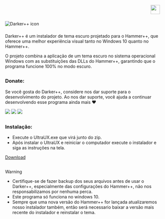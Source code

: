 <!DOCTYPE html>
<div align="right">

<a href="https://github.com/Source-BR/Darkerplusplus/blob/main/README.md" target="_blank"><img src="https://github.com/Source-BR/Darkerplusplus/blob/main/Readmes/Imagens/flag_eua.png" height="30" width="30" target="_blank"></a>

</div>

###

<img align="center" src="https://github.com/Source-BR/Darkerplusplus/blob/main/Readmes/Imagens/title.png" alt="Darker++ icon" />

###

Darker++ é um instalador de tema escuro projetado para o Hammer++, que oferece uma melhor experiência visual tanto no Windows 10 quanto no Hammer++.

O projeto combina a aplicação de um tema escuro no sistema operacional Windows com as substituições das DLLs do Hammer++, garantindo que o programa funcione 100% no modo escuro.

##

### Donate:

Se você gosta do Darker++, considere nos dar suporte para o desenvolvimento do projeto. Ao nos dar suporte, você ajuda a continuar desenvolvendo esse programa ainda mais ❤️

<a href="https://nubank.com.br/cobrar/1na00u/67594881-0eb2-45fc-b73c-7d065d9ba400" target="_blank"><img src="https://img.shields.io/badge/nubank-820AD1?style=for-the-badge&logo=nubank&logoColor=white" target="_blank"></a>
<a href="https://ko-fi.com/oficial_dazai" target="_blank"><img src="https://img.shields.io/badge/Ko--fi-F16061?style=for-the-badge&logo=ko-fi&logoColor=white" target="_blank"></a>
<a href="https://www.paypal.com/donate/?business=AUZRQZ6DZZAPQ&no_recurring=0&currency_code=USD" target="_blank"><img src="https://img.shields.io/badge/PayPal-00457C?style=for-the-badge&logo=paypal&logoColor=white" target="_blank"></a>

##

### Instalação:

- Execute o UltraUX.exe que virá junto do zip.
- Após instalar o UltraUX e reiniciar o computador execute o instalador e siga as instruções na tela.

[Download](https://github.com/TeamSourceBR/Darkerplusplus/releases)

##

> [!WARNING]
> - Certifique-se de fazer backup dos seus arquivos antes de usar o Darker++, especialmente das configurações do Hammer++, não nos responsabilizamos por nenhuma perca.
> - Este programa só funciona no windows 10.
> - Sempre que uma nova versão do Hammer++ for lançada atualizaremos nosso instalador também, então será necessario baixar a versão mais recente do instalador e reinstalar o tema.

